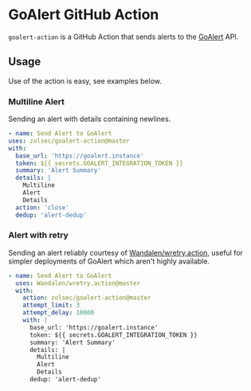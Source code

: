 # GoAlert GitHub Action

`goalert-action` is a GitHub Action that sends alerts to the [GoAlert](https://goalert.me) API.

## Usage

Use of the action is easy, see examples below.

### Multiline Alert

Sending an alert with details containing newlines.

```yaml
- name: Send Alert to GoAlert
uses: zolsec/goalert-action@master
with:
  base_url: 'https://goalert.instance'
  token: ${{ secrets.GOALERT_INTEGRATION_TOKEN }}
  summary: 'Alert Summary'
  details: |
    Multiline
    Alert
    Details
  action: 'close'
  dedup: 'alert-dedup'
```

### Alert with retry

Sending an alert reliably courtesy of [Wandalen/wretry.action](https://github.com/Wandalen/wretry.action), useful for simpler deployments of GoAlert which aren't highly available.

```yaml
- name: Send Alert to GoAlert
  uses: Wandalen/wretry.action@master
  with:
    action: zolsec/goalert-action@master
    attempt_limit: 3
    attempt_delay: 10000
    with: |
      base_url: 'https://goalert.instance'
      token: ${{ secrets.GOALERT_INTEGRATION_TOKEN }}
      summary: 'Alert Summary'
      details: |
        Multiline
        Alert
        Details
      dedup: 'alert-dedup'
```